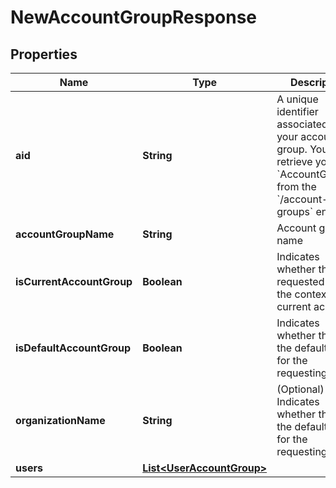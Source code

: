 

# NewAccountGroupResponse


## Properties

| Name | Type | Description | Notes |
|------------ | ------------- | ------------- | -------------|
|**aid** | **String** | A unique identifier associated with your account group. You can retrieve your &#x60;AccountGroupId&#x60; from the &#x60;/account-groups&#x60; endpoint. |  [optional] |
|**accountGroupName** | **String** | Account group name |  [optional] |
|**isCurrentAccountGroup** | **Boolean** | Indicates whether the requested aid is the context of the current account. |  [optional] |
|**isDefaultAccountGroup** | **Boolean** | Indicates whether the aid is the default one for the requesting user. |  [optional] |
|**organizationName** | **String** | (Optional) Indicates whether the aid is the default one for the requesting user. |  [optional] |
|**users** | [**List&lt;UserAccountGroup&gt;**](UserAccountGroup.md) |  |  [optional] |



